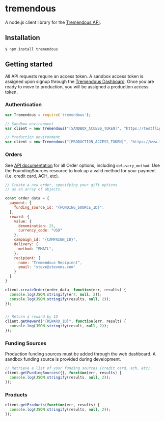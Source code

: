 tremendous
==============

A node.js client library for the [Tremendous API][1].

## Installation

```console
$ npm install tremendous
```

## Getting started

All API requests require an access token.  A sandbox access token is assigned upon signup through the [Tremendous Dashboard][2]. Once you are ready to move to production, you will be assigned a production access token.

### Authentication

```javascript
var Tremendous = require('tremendous');

// Sandbox environment
var client = new Tremendous("[SANDBOX_ACCESS_TOKEN]", "https://testflight.tremendous.com/api/v2");

// Production environment
var client = new Tremendous("[PRODUCTION_ACCESS_TOKEN]", "https://www.tremendous.com/api/v2");
```


### Orders

See [API documentation][3] for all Order options, including `delivery_method`.  Use the FoundingSources resource to look up a valid method for your payment (i.e. credit card, ACH, etc).

```javascript
// Create a new order, specifying your gift options
// as an array of objects.

const order_data = {
  payment: {
    funding_source_id: "{FUNDING_SOURCE_ID}",
  },
  reward: {
    value: {
      denomination: 25,
      currency_code: "USD"
    },
    campaign_id: "{CAMPAIGN_ID}",
    delivery: {
      method: "EMAIL",
    },
    recipient: {
      name: "Tremendous Recipient",
      email: "steve@stevens.com"
    }
  }
}

client.createOrder(order_data, function(err, results) {
  console.log(JSON.stringify(err, null, 2));
  console.log(JSON.stringify(results, null, 2));
});


// Return a reward by ID
client.getReward("{REWARD_ID}", function(err, result) {
  console.log(JSON.stringify(result, null, 2));
});
```

### Funding Sources
Production funding sources must be added through the web dashboard. A sandbox funding source is provided during development.

```javascript
// Retrieve a list of your funding sources (credit card, ach, etc).
client.getFundingSources({}, function(err, results) {
  console.log(JSON.stringify(results, null, 2));
});
```

### Products

```javascript
client.getProducts(function(err, results) {
  console.log(JSON.stringify(results, null, 2));
});
```

[1]: https://tremendous.com/docs
[2]: https://tremendous.com/rewards
[3]: https://tremendous.com/docs
